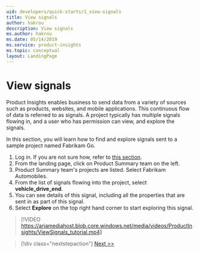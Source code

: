 ```yaml
---
uid: developers/quick-starts/1_view-signals
title: View signals
author: hakrou
description: View signals
ms.author: hakrou
ms.date: 05/14/2019
ms.service: product-insights
ms.topic: conceptual
layout: LandingPage
---
```


# View signals 

Product Insights enables business to send data from a variety of sources such as products, websites, and mobile applications. This continuous flow of data is referred to as signals. A project typically has multiple signals flowing in, and a user who has permission can view, and explore the signals. 

In this section, you will learn how to find and explore signals sent to a sample project named Fabrikam Go.

1. Log in. If you are not sure how, refer to [this section](what-is). 
2. From the landing page, click on Product Summary team on the left. 
3. Product Summary team's projects are listed. Select Fabrikam Automobiles. 
4. From the list of signals flowing into the project, select **vehicle_drive_end**.
5. You can see details of this signal, including all the properties that are sent in as part of this signal.
6. Select **Explore** on the top right hand corner to start exploring this signal. 

> [!VIDEO https://ariamediahost.blob.core.windows.net/media/videos/ProductInsights/ViewSignals_tutorial.mp4]

> [!div class="nextstepaction"]
> [Next >>](2_create-own-metric.md)
